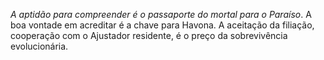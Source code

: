 ﻿<I>A aptidão para compreender é o passaporte do mortal para o Paraíso</I>. A boa vontade em acreditar é a chave para Havona. A aceitação da filiação, cooperação com o Ajustador residente, é o preço da sobrevivência evolucionária.
